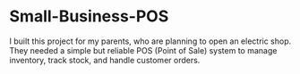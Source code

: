 # Small-Business-POS
I built this project for my parents, who are planning to open an electric shop. They needed a simple but reliable POS (Point of Sale) system to manage inventory, track stock, and handle customer orders.
